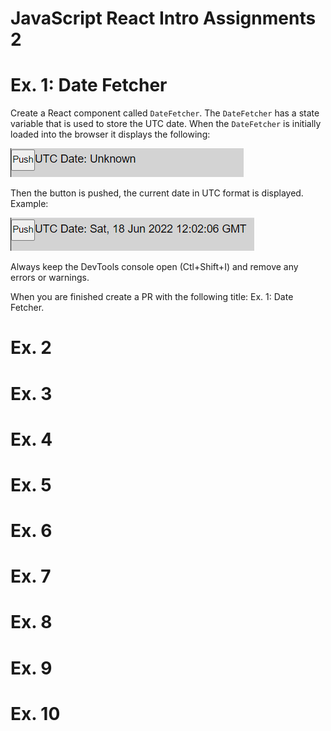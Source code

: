# JavaScript React Intro Assignments 2

# Ex. 1: Date Fetcher

Create a React component called `DateFetcher`.  The `DateFetcher` has a state variable that is used to store the UTC date.  When the `DateFetcher` is initially loaded into the browser it displays the following:

![](./docs/ex1a.png)

Then the button is pushed, the current date in UTC format is displayed.  Example:

![](./docs/ex1b.png)

Always keep the DevTools console open (Ctl+Shift+I) and remove any errors or warnings.

When you are finished create a PR with the following title: Ex. 1: Date Fetcher.


# Ex. 2


# Ex. 3


# Ex. 4


# Ex. 5


# Ex. 6


# Ex. 7


# Ex. 8


# Ex. 9


# Ex. 10